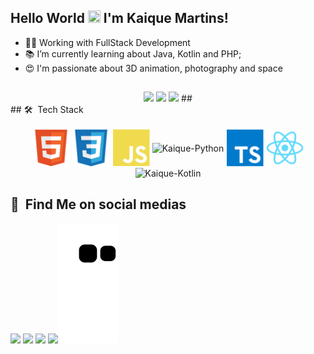 ## Hello World <img src="https://raw.githubusercontent.com/kaueMarques/kaueMarques/master/hi.gif" height="20px" width="20px"> I'm Kaique Martins!

- 👨‍💻 Working with FullStack Development
- 📚 I’m currently learning about Java, Kotlin and PHP;
- 😍 I'm passionate about 3D animation, photography and space
##
<div align="center">
  <img height="180em" src="https://github-profile-summary-cards.vercel.app/api/cards/profile-details?username=kaiquemf&theme=github_dark"/> 
  <img height="180em" src="https://github-readme-stats.vercel.app/api/top-langs/?username=kaiquemf&layout=compact&langs_count=7&theme=github_dark&hide_border=true"/> 
  <img height="180em" src="https://github-readme-streak-stats.herokuapp.com/?user=kaiquemf&theme=github_dark&hide_border=true"/>
 ##
</div>
## 🛠 &nbsp;Tech Stack
  <div align="center" style="display: inline_block"><br>
  <img align="center" alt="Kaique-HTML" height="60" width="60" src="https://raw.githubusercontent.com/devicons/devicon/master/icons/html5/html5-original.svg">
  <img align="center" alt="Kaique-CSS" height="60" width="60" src="https://raw.githubusercontent.com/devicons/devicon/master/icons/css3/css3-original.svg">
  <img align="center" alt="Kaique-Js" height="60" width="60" src="https://raw.githubusercontent.com/devicons/devicon/master/icons/javascript/javascript-plain.svg">
  <img align="center" alt="Kaique-Python" height="60" width="60" src="https://cdn.jsdelivr.net/gh/devicons/devicon/icons/python/python-original.svg"/>
  <img align="center" alt="Kaique-Ts" height="60" width="60" src="https://raw.githubusercontent.com/devicons/devicon/master/icons/typescript/typescript-plain.svg">
  <img align="center" alt="Kaique-React" height="60" width="60" src="https://raw.githubusercontent.com/devicons/devicon/master/icons/react/react-original.svg">
  <img align="center" alt="Kaique-Kotlin" height="60" width="60" src="https://cdn.jsdelivr.net/gh/devicons/devicon/icons/kotlin/kotlin-original.svg">
</div>
  
## 🔎 &nbsp;Find Me on social medias
  </div>
  <a href="https://www.instagram.com/_martiinnss/" target="_blank"><img src="https://img.shields.io/badge/-Instagram-%23E4405F?style=for-the-badge&logo=instagram&logoColor=white" target="_blank"></a>
  <a href = "mailto:contatokaiquemartinsdasilvaferreira@gmail.com"><img src="https://img.shields.io/badge/-Gmail-%23333?style=for-the-badge&logo=gmail&logoColor=white" target="_blank"></a>
  <a href="https://www.linkedin.com/in/kaique-martins-449a041a3/" target="_blank"><img src="https://img.shields.io/badge/-LinkedIn-%230077B5?style=for-the-badge&logo=linkedin&logoColor=white" target="_blank"></a>
  <a href="https://steamcommunity.com/id/skyez3ra/" target="_blanck"><img src="https://img.shields.io/badge/Steam-000000?style=for-the-badge&logo=steam&logoColor=white"

![Snake animation](https://github.com/kaiquemf/kaiquemf/blob/output/github-contribution-grid-snake.svg)
</div>
